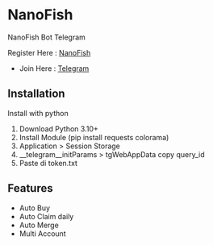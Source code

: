 

# NanoFish
NanoFish Bot Telegram

Register Here : [NanoFish](https://t.me/NanonFishBot/NanonFish?startapp=aW52aXRlQ29kZT15MzV4MWY3ZQ)
- Join Here : [Telegram](https://t.me/mitomchanel)
## Installation

Install with python
1. Download Python 3.10+
2. Install Module (pip install requests colorama)
3. Application > Session Storage 
4. __telegram__initParams > tgWebAppData copy query_id
5. Paste di token.txt

## Features
- Auto Buy
- Auto Claim daily
- Auto Merge
- Multi Account
